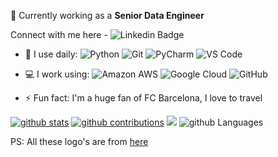 🔭 Currently working as a **Senior Data Engineer**


Connect with me here -
![Linkedin Badge](https://img.shields.io/badge/-chethanuk-blue?style=plastic&logo=Linkedin&logoColor=white&link=https://www.linkedin.com/in/chethanuk/)

- 🚀 I use daily:
  ![Python](https://img.shields.io/badge/-Python-8fcfd1?style=plastic&logo=Python)
  ![Git](https://img.shields.io/badge/-Git-black?style=plastic&logo=git)
  ![PyCharm](https://img.shields.io/badge/pycharm-143?style=for-the-badge&logo=pycharm&logoColor=black&color=black&labelColor=green)
  ![VS Code](https://img.shields.io/badge/-VS%20Code-007ACC?style=plastic&logo=visual-studio-code)

- 💻 I work using:
  ![Amazon AWS](https://img.shields.io/badge/Amazon%20AWS-232F3E?style=plastic&logo=amazon-aws)
  ![Google Cloud](https://img.shields.io/badge/GoogleCloud-%234285F4.svg?style=for-the-badge&logo=google-cloud&logoColor=white)
  ![GitHub](https://img.shields.io/badge/-GitHub-181717?style=plastic&logo=github)

- ⚡️ Fun fact: I'm a huge fan of FC Barcelona, I love to travel

[![github stats](https://github-readme-stats.vercel.app/api?username=chethanuk-plutoflume&theme=dark&show_icons=true)](https://github.com/chethanuk-plutoflume)
[![github contributions](https://github-profile-summary-cards.vercel.app/api/cards/profile-details?username=chethanuk-plutoflume&theme=monokai)](https://github.com/chethanuk-plutoflume)
![](https://github-profile-summary-cards.vercel.app/api/cards/productive-time?username=chethanuk-plutoflume&theme=monokai)
![github Languages](https://github-profile-summary-cards.vercel.app/api/cards/most-commit-language?username=chethanuk-plutoflume&theme=default)

PS: All these logo's are from [here](https://github.com/Ileriayo/markdown-badges)

